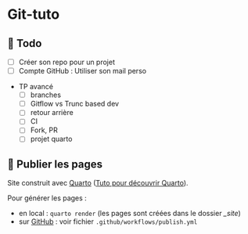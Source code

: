 # Git-tuto

## :construction: Todo

- [ ] Créer son repo pour un projet
- [ ] Compte GitHub : Utiliser son mail perso
- TP avancé
  - [ ] branches
  - [ ] Gitflow vs Trunc based dev
  - [ ] retour arrière
  - [ ] CI
  - [ ] Fork, PR
  - [ ] projet quarto

## :rocket: Publier les pages

Site construit avec [Quarto](https://quarto.org/) ([Tuto pour découvrir Quarto](https://ludo2ne.github.io/Quarto-tuto/)).

Pour générer les pages :

- en local : `quarto render` (les pages sont créées dans le dossier *_site*)
- sur [GitHub](https://ludo2ne.github.io/Git-tuto/) : voir fichier `.github/workflows/publish.yml`

